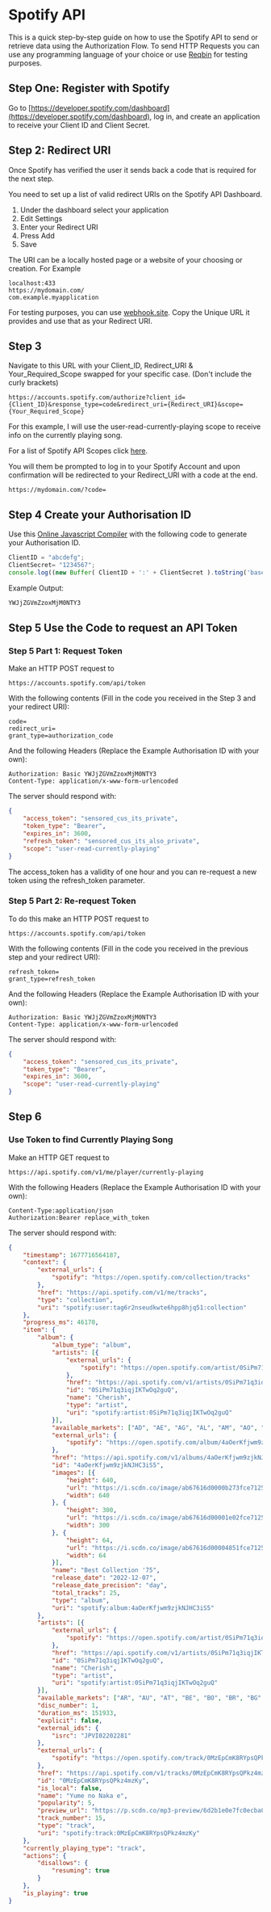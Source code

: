 # Spotify API

This is a quick step-by-step guide on how to use the Spotify API to send or retrieve data using the Authorization Flow. 
To send HTTP Requests you can use any programming language of your choice or use [Reqbin](https://reqbin.com/) for testing purposes.

## Step One: Register with Spotify

Go to [https://developer.spotify.com/dashboard](https://developer.spotify.com/dashboard), log in, and create an application to receive your Client ID and Client Secret.


## Step 2: Redirect URI
Once Spotify has verified the user it sends back a code that is required for the next step. 

You need to set up a list of valid redirect URIs on the Spotify API Dashboard.
1. Under the dashboard select your application
2. Edit Settings
3. Enter your Redirect URI
4. Press Add
5. Save

The URI can be a locally hosted page or a website of your choosing or creation.
For Example
```
localhost:433
https://mydomain.com/
com.example.myapplication
```
For testing purposes, you can use [webhook.site](https://webhook.site/). Copy the Unique URL it provides and use that as your Redirect URI.

## Step 3
Navigate to this URL with your Client_ID, Redirect_URI & Your_Required_Scope swapped for your specific case. (Don't include the curly brackets)
```URL
https://accounts.spotify.com/authorize?client_id={Client_ID}&response_type=code&redirect_uri={Redirect_URI}&scope={Your_Required_Scope}
```
For this example, I will use the user-read-currently-playing scope to receive info on the currently playing song.

For a list of Spotify API Scopes click [here](https://developer.spotify.com/documentation/general/guides/authorization/scopes/).

You will them be prompted to log in to your Spotify Account and upon confirmation will be redirected to your Redirect_URI with a code at the end.
```
https://mydomain.com/?code=
```
## Step 4 Create your Authorisation ID

Use this [Online Javascript Compiler](https://www.programiz.com/javascript/online-compiler/) with the following code to generate your Authorisation ID.
```javascript
ClientID = "abcdefg";
ClientSecret= "1234567";
console.log((new Buffer( ClientID + ':' + ClientSecret ).toString('base64')));

```
Example Output:
```javascript
YWJjZGVmZzoxMjM0NTY3
```


## Step 5 Use the Code to request an API Token
### Step 5 Part 1: Request Token
Make an HTTP POST request to 
```
https://accounts.spotify.com/api/token
```
With the following contents (Fill in the code you received in the Step 3 and your redirect URI):
```
code=
redirect_uri=
grant_type=authorization_code

```

And the following Headers (Replace the Example Authorisation ID with your own):
```
Authorization: Basic YWJjZGVmZzoxMjM0NTY3
Content-Type: application/x-www-form-urlencoded
```

The server should respond with:
```json
{
    "access_token": "sensored_cus_its_private",
    "token_type": "Bearer",
    "expires_in": 3600,
    "refresh_token": "sensored_cus_its_also_private",
    "scope": "user-read-currently-playing"
}
```
The access_token has a validity of one hour and you can re-request a new token using the refresh_token parameter.

### Step 5 Part 2: Re-request Token 

To do this make an HTTP POST request to 
```
https://accounts.spotify.com/api/token
```
With the following contents (Fill in the code you received in the previous step and your redirect URI):
```
refresh_token=
grant_type=refresh_token

```

And the following Headers (Replace the Example Authorisation ID with your own):
```
Authorization: Basic YWJjZGVmZzoxMjM0NTY3
Content-Type: application/x-www-form-urlencoded
```

The server should respond with:
```json
{
    "access_token": "sensored_cus_its_private",
    "token_type": "Bearer",
    "expires_in": 3600,
    "scope": "user-read-currently-playing"
}
```

## Step 6
### Use Token to find Currently Playing Song

Make an HTTP GET request to 
```
https://api.spotify.com/v1/me/player/currently-playing
```
With the following Headers (Replace the Example Authorisation ID with your own):
```
Content-Type:application/json
Authorization:Bearer replace_with_token
```

The server should respond with:
```json
{
    "timestamp": 1677716564187,
    "context": {
        "external_urls": {
            "spotify": "https://open.spotify.com/collection/tracks"
        },
        "href": "https://api.spotify.com/v1/me/tracks",
        "type": "collection",
        "uri": "spotify:user:tag6r2nseudkwte6hpp8hjq51:collection"
    },
    "progress_ms": 46170,
    "item": {
        "album": {
            "album_type": "album",
            "artists": [{
                "external_urls": {
                    "spotify": "https://open.spotify.com/artist/0SiPm71q3iqjIKTwOq2guQ"
                },
                "href": "https://api.spotify.com/v1/artists/0SiPm71q3iqjIKTwOq2guQ",
                "id": "0SiPm71q3iqjIKTwOq2guQ",
                "name": "Cherish",
                "type": "artist",
                "uri": "spotify:artist:0SiPm71q3iqjIKTwOq2guQ"
            }],
            "available_markets": ["AD", "AE", "AG", "AL", "AM", "AO", "AR", "AT", "AU", "AZ", "BA", "BB", "BD", "BE", "BF", "BG", "BH", "BI", "BJ", "BN", "BO", "BR", "BS", "BT", "BW", "BY", "BZ", "CA", "CD", "CG", "CH", "CI", "CL", "CM", "CO", "CR", "CV", "CW", "CY", "CZ", "DE", "DJ", "DK", "DM", "DO", "DZ", "EC", "EE", "EG", "ES", "ET", "FI", "FJ", "FM", "FR", "GA", "GB", "GD", "GE", "GH", "GM", "GN", "GQ", "GR", "GT", "GW", "GY", "HK", "HN", "HR", "HT", "HU", "ID", "IE", "IL", "IN", "IQ", "IS", "IT", "JM", "JO", "KE", "KG", "KH", "KI", "KM", "KN", "KR", "KW", "KZ", "LA", "LB", "LC", "LI", "LK", "LR", "LS", "LT", "LU", "LV", "LY", "MA", "MC", "MD", "ME", "MG", "MH", "MK", "ML", "MN", "MO", "MR", "MT", "MU", "MV", "MW", "MX", "MY", "MZ", "NA", "NE", "NG", "NI", "NL", "NO", "NP", "NR", "NZ", "OM", "PA", "PE", "PG", "PH", "PK", "PL", "PS", "PT", "PW", "PY", "QA", "RO", "RS", "RW", "SA", "SB", "SC", "SE", "SG", "SI", "SK", "SL", "SM", "SN", "SR", "ST", "SV", "SZ", "TD", "TG", "TH", "TJ", "TL", "TN", "TO", "TR", "TT", "TV", "TW", "TZ", "UA", "UG", "US", "UY", "UZ", "VC", "VE", "VN", "VU", "WS", "XK", "ZA", "ZM", "ZW"],
            "external_urls": {
                "spotify": "https://open.spotify.com/album/4aOerKfjwm9zjkNJHC3iS5"
            },
            "href": "https://api.spotify.com/v1/albums/4aOerKfjwm9zjkNJHC3iS5",
            "id": "4aOerKfjwm9zjkNJHC3iS5",
            "images": [{
                "height": 640,
                "url": "https://i.scdn.co/image/ab67616d0000b273fce712500a4be6eaf874c20e",
                "width": 640
            }, {
                "height": 300,
                "url": "https://i.scdn.co/image/ab67616d00001e02fce712500a4be6eaf874c20e",
                "width": 300
            }, {
                "height": 64,
                "url": "https://i.scdn.co/image/ab67616d00004851fce712500a4be6eaf874c20e",
                "width": 64
            }],
            "name": "Best Collection '75",
            "release_date": "2022-12-07",
            "release_date_precision": "day",
            "total_tracks": 25,
            "type": "album",
            "uri": "spotify:album:4aOerKfjwm9zjkNJHC3iS5"
        },
        "artists": [{
            "external_urls": {
                "spotify": "https://open.spotify.com/artist/0SiPm71q3iqjIKTwOq2guQ"
            },
            "href": "https://api.spotify.com/v1/artists/0SiPm71q3iqjIKTwOq2guQ",
            "id": "0SiPm71q3iqjIKTwOq2guQ",
            "name": "Cherish",
            "type": "artist",
            "uri": "spotify:artist:0SiPm71q3iqjIKTwOq2guQ"
        }],
        "available_markets": ["AR", "AU", "AT", "BE", "BO", "BR", "BG", "CA", "CL", "CO", "CR", "CY", "CZ", "DK", "DO", "DE", "EC", "EE", "SV", "FI", "FR", "GR", "GT", "HN", "HK", "HU", "IS", "IE", "IT", "LV", "LT", "LU", "MY", "MT", "MX", "NL", "NZ", "NI", "NO", "PA", "PY", "PE", "PH", "PL", "PT", "SG", "SK", "ES", "SE", "CH", "TW", "TR", "UY", "US", "GB", "AD", "LI", "MC", "ID", "TH", "VN", "RO", "IL", "ZA", "SA", "AE", "BH", "QA", "OM", "KW", "EG", "MA", "DZ", "TN", "LB", "JO", "PS", "IN", "BY", "KZ", "MD", "UA", "AL", "BA", "HR", "ME", "MK", "RS", "SI", "KR", "BD", "PK", "LK", "GH", "KE", "NG", "TZ", "UG", "AG", "AM", "BS", "BB", "BZ", "BT", "BW", "BF", "CV", "CW", "DM", "FJ", "GM", "GE", "GD", "GW", "GY", "HT", "JM", "KI", "LS", "LR", "MW", "MV", "ML", "MH", "FM", "NA", "NR", "NE", "PW", "PG", "WS", "SM", "ST", "SN", "SC", "SL", "SB", "KN", "LC", "VC", "SR", "TL", "TO", "TT", "TV", "VU", "AZ", "BN", "BI", "KH", "CM", "TD", "KM", "GQ", "SZ", "GA", "GN", "KG", "LA", "MO", "MR", "MN", "NP", "RW", "TG", "UZ", "ZW", "BJ", "MG", "MU", "MZ", "AO", "CI", "DJ", "ZM", "CD", "CG", "IQ", "LY", "TJ", "VE", "ET", "XC", "XK"],
        "disc_number": 1,
        "duration_ms": 151933,
        "explicit": false,
        "external_ids": {
            "isrc": "JPVI02202281"
        },
        "external_urls": {
            "spotify": "https://open.spotify.com/track/0MzEpCmK8RYpsQPkz4mzKy"
        },
        "href": "https://api.spotify.com/v1/tracks/0MzEpCmK8RYpsQPkz4mzKy",
        "id": "0MzEpCmK8RYpsQPkz4mzKy",
        "is_local": false,
        "name": "Yume no Naka e",
        "popularity": 5,
        "preview_url": "https://p.scdn.co/mp3-preview/6d2b1e0e7fc0ecba0b3515e0b3c0703ec1f74d32?cid=deed877d94234beeb428d2cc0231288c",
        "track_number": 15,
        "type": "track",
        "uri": "spotify:track:0MzEpCmK8RYpsQPkz4mzKy"
    },
    "currently_playing_type": "track",
    "actions": {
        "disallows": {
            "resuming": true
        }
    },
    "is_playing": true
}
```
